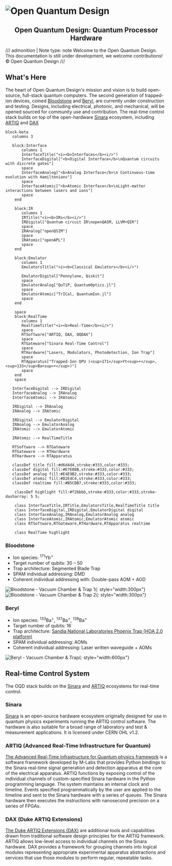 # ![Open Quantum Design](../img/oqd-logo-text.png)

<div align="center">
    <h2 align="center">
        Open Quantum Design: Quantum Processor Hardware
    </h2>
</div>

<!-- prettier-ignore -->
/// admonition | Note
    type: note
Welcome to the Open Quantum Design.
This documentation is still under development, we welcome contributions! © Open Quantum Design
///


## What's Here
The heart of Open Quantum Design's mission and vision is to build open-source, full-stack
quantum computers. The second generation of trapped-ion devices, coined [Bloodstone](#bloodstone) and [Beryl](#beryl),
are currently under construction and testing. Designs, including electrical, photonic, and mechanical,
will be opened sourced for community use and contribution.
The real-time control stack builds on top of the open-hardware [Sinara](#sinara) ecosystem,
including [ARTIQ](#artiq) and [DAX](#dax)


```mermaid
block-beta
   columns 3

   block:Interface
       columns 1
       InterfaceTitle("<i><b>Interfaces</b><i/>")
       InterfaceDigital["<b>Digital Interface</b>\nQuantum circuits with discrete gates"]
       space
       InterfaceAnalog["<b>Analog Interface</b>\n Continuous-time evolution with Hamiltonians"]
       space
       InterfaceAtomic["<b>Atomic Interface</b>\nLight-matter interactions between lasers and ions"]
       space
    end

    block:IR
       columns 1
       IRTitle("<i><b>IRs</b><i/>")
       IRDigital["Quantum circuit IR\nopenQASM, LLVM+QIR"]
       space
       IRAnalog["openQSIM"]
       space
       IRAtomic["openAPL"]
       space
    end

    block:Emulator
       columns 1
       EmulatorsTitle("<i><b>Classical Emulators</b><i/>")

       EmulatorDigital["Pennylane, Qiskit"]
       space
       EmulatorAnalog["QuTiP, QuantumOptics.jl"]
       space
       EmulatorAtomic["TrICal, QuantumIon.jl"]
       space
    end

    space
    block:RealTime
       columns 1
       RealTimeTitle("<i><b>Real-Time</b><i/>")
       space
       RTSoftware["ARTIQ, DAX, OQDAX"]
       space
       RTGateware["Sinara Real-Time Control"]
       space
       RTHardware["Lasers, Modulators, Photodetection, Ion Trap"]
       space
       RTApparatus["Trapped-Ion QPU (<sup>171</sup>Yt<sup>+</sup>, <sup>133</sup>Ba<sup>+</sup>)"]
       space
    end
    space

   InterfaceDigital --> IRDigital
   InterfaceAnalog --> IRAnalog
   InterfaceAtomic --> IRAtomic

   IRDigital --> IRAnalog
   IRAnalog --> IRAtomic

   IRDigital --> EmulatorDigital
   IRAnalog --> EmulatorAnalog
   IRAtomic --> EmulatorAtomic

   IRAtomic --> RealTimeTitle

   RTSoftware --> RTGateware
   RTGateware --> RTHardware
   RTHardware --> RTApparatus

   classDef title fill:#d6d4d4,stroke:#333,color:#333;
   classDef digital fill:#E7E08B,stroke:#333,color:#333;
   classDef analog fill:#E4E9B2,stroke:#333,color:#333;
   classDef atomic fill:#D2E4C4,stroke:#333,color:#333;
   classDef realtime fill:#B5CBB7,stroke:#333,color:#333;

    classDef highlight fill:#f2bbbb,stroke:#333,color:#333,stroke-dasharray: 5 5;

    class InterfaceTitle,IRTitle,EmulatorsTitle,RealTimeTitle title
    class InterfaceDigital,IRDigital,EmulatorDigital digital
    class InterfaceAnalog,IRAnalog,EmulatorAnalog analog
    class InterfaceAtomic,IRAtomic,EmulatorAtomic atomic
    class RTSoftware,RTGateware,RTHardware,RTApparatus realtime

    class RealTime highlight
```


### Bloodstone <a name="bloodstone"></a>
* Ion species: <sup>171</sup>Yb<sup>+</sup>
* Target number of qubits: 30 – 50
* Trap architecture: Segmented Blade Trap
* SPAM individual addressing: DMD
* Coherent individual addressing with: Double-pass AOM + AOD

![Bloodstone - Vacuum Chamber & Trap 1](./img/bloodstone-trap1.png){: style="width:300px"}
![Bloodstone - Vacuum Chamber & Trap 2](./img/bloodstone-trap2.png){: style="width:300px"}

### Beryl <a name="beryl"></a>
* Ion species: <sup>133</sup>Ba<sup>+</sup>, <sup>137</sup>Ba<sup>+</sup>, <sup>138</sup>Ba<sup>+</sup>
* Target number of qubits: 16
* Trap architecture: [Sandia National Laboratories Phoenix Trap (HOA 2.0 platform)](https://arxiv.org/abs/2009.02398)
* SPAM individual addressing: AOMs
* Coherent individual addressing: Laser written waveguide + AOMs

![Beryl - Vacuum Chamber & Trap](./img/beryl-trap.png){: style="width:600px"}

## Real-time Control System <a name="realtime"></a>
The OQD stack builds on the [Sinara](https://m-labs.hk/experiment-control/sinara-core/) and [ARTIQ](https://m-labs.hk/artiq/) ecosystems for real-time control.

### Sinara <a name="sinara"></a>
[Sinara](https://sinara-hw.github.io/) is an open-source hardware ecosystem originally designed for use in quantum physics experiments running the ARTIQ control software.
The hardware is also suitable for a broad range of laboratory and test & measurement applications.
It is licensed under CERN OHL v1.2.


### ARTIQ (Advanced Real-Time Infrastructure for Quantum) <a name="artiq"></a>
[The Advanced Real-Time Infrastructure for Quantum physics framework](https://github.com/m-labs/artiq) is a software framework developed by M-Labs that provides Python bindings to the Sinara real-time signal generation and detection apparatus at the core of the electrical apparatus.
ARTIQ functions by exposing control of the individual channels of custom-specified Sinara hardware in the Python programming language.
The system maintains an internal clock and timeline.
Events specified programmatically by the user are applied to the timeline and sent to the Sinara hardware with a series of queues.
The Sinara hardware then executes the instructions with nanosecond precision on a series of FPGAs.

### DAX (Duke ARTIQ Extensions) <a name="dax"></a>
[The Duke ARTIQ Extensions (DAX)](https://gitlab.com/duke-artiq/dax) are additional tools and capabilities drawn from traditional software design principles for the ARTIQ framework.
ARTIQ allows low-level access to individual channels on the Sinara hardware.
DAX provides a framework for grouping channels into logical modules representing appropriate experimental apparatus abstractions and services that use those modules to perform regular, repeatable tasks.
